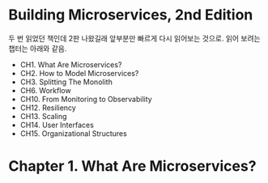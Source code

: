 # Building Microservices, 2nd Edition

두 번 읽었던 책인데 2판 나왔길래 앞부분만 빠르게 다시 읽어보는 것으로. 읽어 보려는 챕터는 아래와 같음.

- CH1. What Are Microservices?
- CH2. How to Model Microservices?
- CH3. Splitting The Monolith
- CH6. Workflow
- CH10. From Monitoring to Observability
- CH12. Resiliency
- CH13. Scaling
- CH14. User Interfaces
- CH15. Organizational Structures

# Chapter 1. What Are Microservices?

